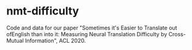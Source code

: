 # nmt-difficulty
Code and data for our paper "Sometimes it's Easier to Translate out ofEnglish than into it: Measuring Neural Translation Difficulty by Cross-Mutual Information", ACL 2020.
